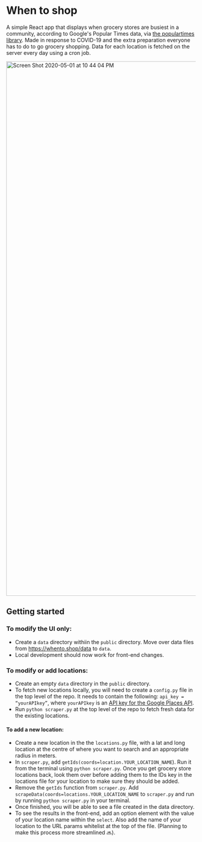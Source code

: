 # When to shop

A simple React app that displays when grocery stores are busiest in a community, according to Google's Popular Times data, via [the populartimes library](https://github.com/m-wrzr/populartimes). Made in response to COVID-19 and the extra preparation everyone has to do to go grocery shopping. Data for each location is fetched on the server every day using a cron job.

<img width="1418" alt="Screen Shot 2020-05-01 at 10 44 04 PM" src="https://user-images.githubusercontent.com/12213371/80853258-53f87500-8bfd-11ea-828a-4e6a4c9c30ff.png">

## Getting started

### To modify the UI only:

- Create a `data` directory withiin the `public` directory. Move over data files from https://whento.shop/data to `data`.
- Local development should now work for front-end changes.

### To modify or add locations:

- Create an empty `data` directory in the `public` directory.
- To fetch new locations locally, you will need to create a `config.py` file in the top level of the repo. It needs to contain the following: `api_key = “yourAPIkey”`, where `yourAPIkey` is an [API key for the Google Places API](https://developers.google.com/places/web-service/get-api-key). 
- Run `python scraper.py` at the top level of the repo to fetch fresh data for the existing locations.

#### To add a new location:
- Create a new location in the the `locations.py` file, with a lat and long location at the centre of where you want to search and an appropriate radius in meters. 
- In `scraper.py`, add `getIds(coords=location.YOUR_LOCATION_NAME`). Run it from the terminal using `python scraper.py`. Once you get grocery store locations back, look them over before adding them to the IDs key in the locations file for your location to make sure they should be added. 
- Remove the `getIds` function from `scraper.py`. Add `scrapeData(coords=locations.YOUR_LOCATION_NAME` to `scraper.py` and run by running `python scraper.py` in your terminal. 
- Once finished, you will be able to see a file created in the data directory.
-  To see the results in the front-end, add an option element with the value of your location name within the `select`. Also add the name of your location to the URL params whitelist at the top of the file. (Planning to make this process more streamlined 🔜).
